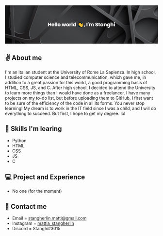 ![Banner](https://github.com/Stanghi/Stanghi/blob/main/banner.png)

## ✌ About me
I'm an Italian student at the University of Rome La Sapienza.
In high school, I studied computer science and telecommunication, which gave me, in addition to a great passion for this world, a good programming basis of HTML, CSS, JS, and C.
After high school, I decided to attend the University to learn more things than I would have done as a freelancer.
I have many projects on my to-do list, but before uploading them to GitHub, I first want to be sure of the efficiency of the code in all its forms. You never stop learning!
My dream is to work in the IT field since I was a child, and I will do everything to succeed. But first, I hope to get my degree. lol

## 🌱 Skills I'm learing
- Python
- HTML
- CSS
- JS
- C

## 💻 Project and Experience
- No one (for the moment)

## 📧 Contact me
- Email = stangherlin.matti@gmail.com
- Instagram = [mattia_stangherlin](https://www.instagram.com/mattia_stangherlin/)
- Discord = Stanghi#3015
